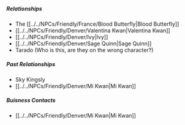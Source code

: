 ##### Relationships
- The [[../../NPCs/Friendly/France/Blood Butterfly|Blood Butterfly]]
- [[../../NPCs/Friendly/Denver/Valentina Kwan|Valentina Kwan]]
- [[../../NPCs/Friendly/Denver/Ivy|Ivy]]
- [[../../NPCs/Friendly/Denver/Sage Quinn|Sage Quinn]]
- Tarado (Who is this, are they on the wrong character?)

##### Past Relationships
- Sky Kingsly
- [[../../NPCs/Friendly/Denver/Mi Kwan|Mi Kwan]]


##### Buisness Contacts
- [[../../NPCs/Friendly/Denver/Mi Kwan|Mi Kwan]]
